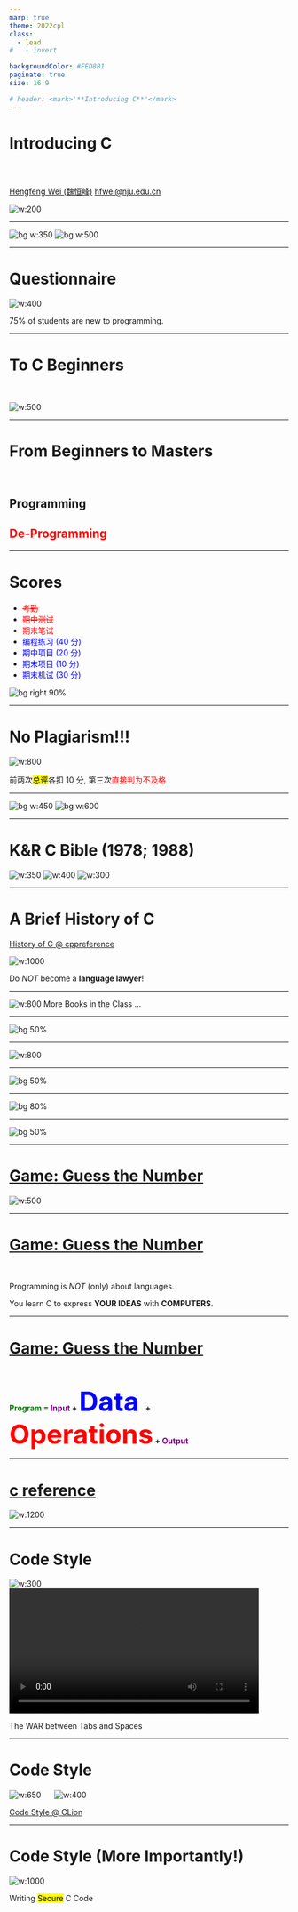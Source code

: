 ```yaml
---
marp: true
theme: 2022cpl
class:
  - lead
#   - invert

backgroundColor: #FED8B1
paginate: true
size: 16:9

# header: <mark>'**Introducing C**'</mark>
---
```

# <p id = "small-caps">Introducing C</p>

<br>

[Hengfeng Wei (魏恒峰)](https://hengxin.github.io/)
hfwei@nju.edu.cn

![w:200](figs/C.png)

---

![bg w:350](figs/2022cpl-qq.jpg)
![bg w:500](figs/2022cpl-square.jpg)

---
# Questionnaire

![w:400](figs/25-75.jpg)

$75\%$ of students are new to programming.

---
# To C Beginners

<br>

![w:500](figs/donot-panic.jpg)

---
# From Beginners to Masters

<br>

## Programming

## <font color = "red">De-Programming</font>

---
# Scores

* <font color = "red">~~考勤~~</font>
* <font color = "red">~~期中测试~~</font>
* <font color = "red">~~期末笔试~~</font>
* <font color = "blue">编程练习 ($40$ 分)</font>
* <font color = "blue">期中项目 ($20$ 分)</font>
* <font color = "blue">期末项目 ($10$ 分)</font>
* <font color = "blue">期末机试 ($30$ 分)</font>

![bg right 90%](figs/score.jpg)

---
# No Plagiarism!!!

![w:800](figs/plagiarism.jpg)

前两次<mark>总评</mark>各扣 $10$ 分, 第三次<font color = "red">直接判为不及格</font>


---

![bg w:450](figs/modern-c-ch.png)
![bg w:600](figs/modern-c-solution.jpg)

---

# K&R C Bible (1978; 1988)

![w:350](figs/KR.jpg) ![w:400](figs/KandR.jpg "K&R") ![w:300](figs/KandR-answer.jpg)

<!-- #### Not for Beginners -->

---
# A Brief History of C

[History of C @ cppreference](https://en.cppreference.com/w/c/language/history)

![w:1000](figs/c-history.jpg)

Do *NOT* become a **language lawyer**!

<!-- --- -->

<!-- ![bg 70%](figs/c-primer-plus-ch.jpg) -->
<!-- ![bg 72%](figs/c-primer-plus-en.jpg) -->

---
![w:800](figs/more-books.jpg)
More Books in the Class $\ldots$

---

![bg 50%](figs/pilao-book.jpg)

---

![w:800](figs/ask-me-anything.png)

---

![bg 50%](figs/talk-cheap.jpg)

<!-- ---

![bg 80%](figs/CLion2021.png) -->

---

![bg 80%](figs/hello-world-logo.jpg)

---

![bg 50%](figs/hello-world-kandr.jpg)

---
# [Game: Guess the Number](https://www.abcya.com/games/guess_the_number)

![w:500](figs/guess-the-number.png)

---
# [Game: Guess the Number](https://www.abcya.com/games/guess_the_number)

<br>

Programming is *NOT* (only) about languages.

You learn C to express **YOUR IDEAS** with **COMPUTERS**.

---
# [Game: Guess the Number](https://www.abcya.com/games/guess_the_number)

<br>

**<font color = "green">Program</font> = <font color = "purple">Input</font> + <font color = "blue"  size = "8">Data </font> + <font color = "red" size = "8">Operations</font> + <font color = "purple">Output</font>**

---
# [c reference](https://en.cppreference.com/w/c)

![w:1200](figs/cpp-random.png)

---
# Code Style

![w:300](figs/code-style-braces.png) &nbsp;&nbsp;&nbsp;&nbsp; <video control width = "450"> <source src="videos/tabs-vs-spaces.mp4" type = "video/mp4"> </video>

The WAR between Tabs and Spaces

---
# Code Style

![w:650](figs/google-styleguide.png) &nbsp;&nbsp;&nbsp;&nbsp; ![w:400](figs/huawei-c.png)

[Code Style @ CLion](https://www.jetbrains.com/help/clion/code-style-c-c.html)

---
# Code Style (More Importantly!)

![w:1000](figs/huawei-rand.png)

Writing <mark>Secure</mark> C Code